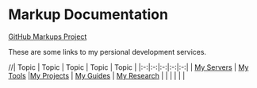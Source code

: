# Markup Documentation
[GitHub Markups Project](https://github.com/dqromney/markups)

These are some links to my persional development services.

//| Topic | Topic | Topic | Topic | Topic |
|:-:|:-:|:-:|:-:|:-:|
| [My Servers](servers/servers.md) | [My Tools](tools/tools.md) |[My Projects](projects/projects.md) | [My Guides](guides/guides.md) | [My Research](research/research.md) |
| | | | |


